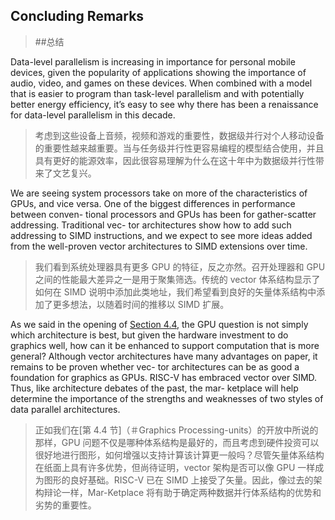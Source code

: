 ## Concluding Remarks

> ##总结

Data-level parallelism is increasing in importance for personal mobile devices, given the popularity of applications showing the importance of audio, video, and games on these devices. When combined with a model that is easier to program than task-level parallelism and with potentially better energy efficiency, it’s easy to see why there has been a renaissance for data-level parallelism in this decade.

> 考虑到这些设备上音频，视频和游戏的重要性，数据级并行对个人移动设备的重要性越来越重要。当与任务级并行性更容易编程的模型结合使用，并且具有更好的能源效率，因此很容易理解为什么在这十年中为数据级并行性带来了文艺复兴。

We are seeing system processors take on more of the characteristics of GPUs, and vice versa. One of the biggest differences in performance between conven- tional processors and GPUs has been for gather-scatter addressing. Traditional vec- tor architectures show how to add such addressing to SIMD instructions, and we expect to see more ideas added from the well-proven vector architectures to SIMD extensions over time.

> 我们看到系统处理器具有更多 GPU 的特征，反之亦然。召开处理器和 GPU 之间的性能最大差异之一是用于聚集筛选。传统的 vector 体系结构显示了如何在 SIMD 说明中添加此类地址，我们希望看到良好的矢量体系结构中添加了更多想法，以随着时间的推移以 SIMD 扩展。

As we said in the opening of [Section 4.4](#graphics-processing-units), the GPU question is not simply which architecture is best, but given the hardware investment to do graphics well, how can it be enhanced to support computation that is more general? Although vector architectures have many advantages on paper, it remains to be proven whether vec- tor architectures can be as good a foundation for graphics as GPUs. RISC-V has embraced vector over SIMD. Thus, like architecture debates of the past, the mar- ketplace will help determine the importance of the strengths and weaknesses of two styles of data parallel architectures.

> 正如我们在[第 4.4 节]（＃Graphics Processing-units）的开放中所说的那样，GPU 问题不仅是哪种体系结构是最好的，而且考虑到硬件投资可以很好地进行图形，如何增强以支持计算该计算更一般吗？尽管矢量体系结构在纸面上具有许多优势，但尚待证明，vector 架构是否可以像 GPU 一样成为图形的良好基础。RISC-V 已在 SIMD 上接受了矢量。因此，像过去的架构辩论一样，Mar-Ketplace 将有助于确定两种数据并行体系结构的优势和劣势的重要性。
